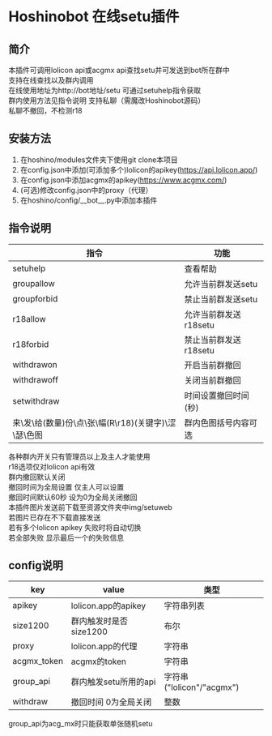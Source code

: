 # Hoshinobot 在线setu插件
## 简介
本插件可调用lolicon api或acgmx api查找setu并可发送到bot所在群中\
支持在线查找以及群内调用\
在线使用地址为http://bot地址/setu
可通过setuhelp指令获取\
群内使用方法见指令说明
支持私聊（需魔改Hoshinobot源码）\
私聊不撤回，不检测r18

## 安装方法
1. 在hoshino/modules文件夹下使用git clone本项目
2. 在config.json中添加(可添加多个)lolicon的apikey(<https://api.lolicon.app/>)
3. 在config.json中添加acgmx的apikey(<https://www.acgmx.com/>)
4. (可选)修改config.json中的proxy（代理）
5. 在hoshino/config/\_\_bot\_\_.py中添加本插件

## 指令说明
|指令|功能|
|---|---|
|setuhelp|查看帮助|
|groupallow|允许当前群发送setu|
|groupforbid|禁止当前群发送setu|
|r18allow|允许当前群发送r18setu|
|r18forbid|禁止当前群发送r18setu|
|withdrawon|开启当前群撤回|
|withdrawoff|关闭当前群撤回|
|setwithdraw|时间设置撤回时间(秒)|
|来\\发\\给(数量)份\\点\\张\\幅(R\\r18)(关键字)\\涩\\瑟\\色图|群内色图括号内容可选|

各种群内开关只有管理员以上及主人才能使用\
r18选项仅对lolicon api有效\
群内撤回默认关闭\
撤回时间为全局设置 仅主人可以设置\
撤回时间默认60秒 设为0为全局关闭撤回\
本插件图片发送前下载至资源文件夹中img/setuweb\
若图片已存在不下载直接发送\
若有多个lolicon apikey 失败时将自动切换\
若全部失败 显示最后一个的失败信息

## config说明
|key|value|类型|
|---|---|---|
|apikey|lolicon.app的apikey|字符串列表|
|size1200|群内触发时是否size1200|布尔|
|proxy|lolicon.app的代理|字符串|
|acgmx_token|acgmx的token|字符串|
|group_api|群内触发setu所用的api|字符串("lolicon"/"acgmx")|
|withdraw|撤回时间 0为全局关闭|整数|

group_api为acg_mx时只能获取单张随机setu 